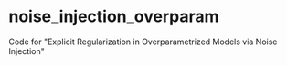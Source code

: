 # noise_injection_overparam
Code for "Explicit Regularization in Overparametrized Models via Noise Injection"
